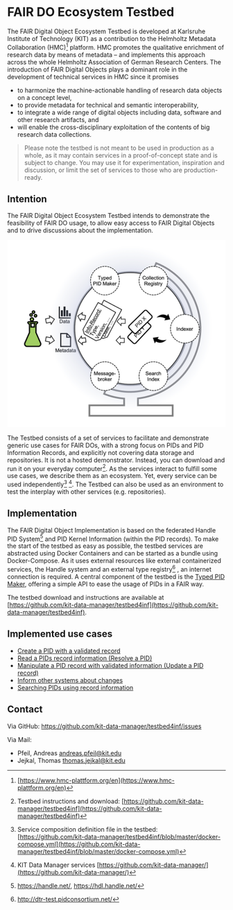 # FAIR DO Ecosystem Testbed

The FAIR Digital Object Ecosystem Testbed is developed at Karlsruhe Institute of Technology (KIT) as a contribution to the Helmholtz Metadata Collaboration (HMC)[^hmc] platform. HMC promotes the qualitative enrichment of research data by means of metadata – and implements this approach across the whole Helmholtz Association of German Research Centers.
The introduction of FAIR Digital Objects plays a dominant role in the development of technical services in HMC since it promises

- to harmonize the machine-actionable handling of research data objects on a concept level,
- to provide metadata for technical and semantic interoperability,
- to integrate a wide range of digital objects including data, software and other
research artifacts, and
- will enable the cross-disciplinary exploitation of the contents of big research data
collections.

> Please note the testbed is not meant to be used in production as a whole, as it may contain services in a proof-of-concept state and is subject to change. You may use it for experimentation, inspiration and discussion, or limit the set of services to those who are production-ready.

[^hmc]: [https://www.hmc-plattform.org/en](https://www.hmc-plattform.org/en)

## Intention

The FAIR Digital Object Ecosystem Testbed intends to demonstrate the feasibility of FAIR DO usage, to allow easy access to FAIR Digital Objects and to drive discussions about the implementation.

![Simplified testbed overview](../images/testbed_poster-overview.png)

The Testbed consists of a set of services to facilitate and demonstrate generic use cases for FAIR DOs, with a strong focus on PIDs and PID Information Records, and explicitly not covering data storage and repositories. It is not a hosted demonstrator. Instead, you can download and run it on your everyday computer[^testbedrepo]. As the services interact to fulfill some use cases, we describe them as an ecosystem. Yet, every service can be used independently[^testbedcomposeyml] [^kitdm].
The Testbed can also be used as an environment to test the interplay with other services (e.g. repositories).

[^testbedrepo]: Testbed instructions and download: [https://github.com/kit-data-manager/testbed4inf](https://github.com/kit-data-manager/testbed4inf)

[^testbedcomposeyml]: Service composition definition file in the testbed: [https://github.com/kit-data-manager/testbed4inf/blob/master/docker-compose.yml](https://github.com/kit-data-manager/testbed4inf/blob/master/docker-compose.yml)

[^kitdm]: KIT Data Manager services [https://github.com/kit-data-manager/](https://github.com/kit-data-manager/)

## Implementation

The FAIR Digital Object Implementation is based on the federated Handle PID System[^handlesystem] and PID Kernel Information (within the PID records). To make the start of the testbed as easy as possible, the testbed services are abstracted using Docker Containers and can be started as a bundle using Docker-Compose. As it uses external resources like external containerized services, the Handle system and an external type registry[^dtr] , an internet connection is required.
A central component of the testbed is the [Typed PID Maker](appendix_pit.md), offering a simple API to ease the usage of PIDs in a FAIR way.

The testbed download and instructions are available at [https://github.com/kit-data-manager/testbed4inf](https://github.com/kit-data-manager/testbed4inf).

[^handlesystem]: <https://handle.net/>, <https://hdl.handle.net/>

[^dtr]: <http://dtr-test.pidconsortium.net/>

## Implemented use cases

- [Create a PID with a validated record](../pids/create.md)
- [Read a PIDs record information (Resolve a PID)](../pids/resolve.md)
- [Manipulate a PID record with validated information (Update a PID record)](../pids/update.md)
- [Inform other systems about changes](../pids/notify.md)
- [Searching PIDs using record information](../pids/search.md)

## Contact

Via GitHub: <https://github.com/kit-data-manager/testbed4inf/issues>

Via Mail:

- Pfeil, Andreas <andreas.pfeil@kit.edu>
- Jejkal, Thomas <thomas.jejkal@kit.edu>
